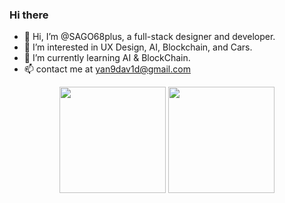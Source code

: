 
### Hi there 

- 👋 Hi, I’m @SAGO68plus, a full-stack designer and developer.
- 👀 I’m interested in UX Design, AI, Blockchain, and Cars.
- 🌱 I’m currently learning AI & BlockChain.
- 📫 contact me at yan9dav1d@gmail.com

<div align="center">
  <span>  </span>
  <img height="170px" src="https://github-readme-stats.vercel.app/api?username=SAGO68plus" /><span>  </span><img height="170px" src="https://github-readme-   stats.vercel.app/api/top-langs/?username=SAGO68plus&layout=compact&langs_count=8" />
  <span>  </span>
</div>
